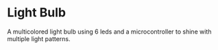 # Light Bulb
A multicolored light bulb using 6 leds and a microcontroller to shine with multiple light patterns.